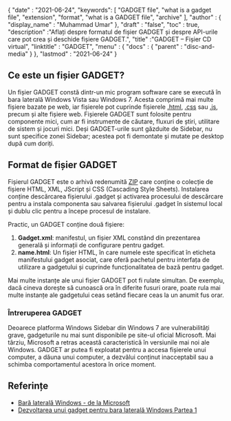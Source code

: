 {
  "date" : "2021-06-24",
  "keywords": [ "GADGET file", "what is a gadget file", "extension", "format", "what is a GADGET file", "archive" ],
  "author" : {
    "display_name" : "Muhammad Umar"
},
  "draft" : "false",
   "toc" : true,
  "description" :"Aflați despre formatul de fișier GADGET și despre API-urile care pot crea și deschide fișiere GADGET.",
  "title" :"GADGET – Fișier CD virtual",
  "linktitle" : "GADGET",
  "menu" : {
    "docs" : {
      "parent" : "disc-and-media"
}
},
  "lastmod" : "2021-06-24"
}

## Ce este un fișier GADGET?

Un fișier GADGET constă dintr-un mic program software care se execută în bara laterală Windows Vista sau Windows 7. Acesta comprimă mai multe fișiere bazate pe web, iar fișierele pot cuprinde fișierele [.html](/ro/web/html), [.css](/ro/web/css) sau [.js](/ro/web/js/), precum și alte fișiere web. Fișierele GADGET sunt folosite pentru componente mici, cum ar fi instrumente de căutare, fluxuri de știri, utilitare de sistem și jocuri mici. Deși GADGET-urile sunt găzduite de Sidebar, nu sunt specifice zonei Sidebar; acestea pot fi demontate și mutate pe desktop după cum doriți.

## Format de fișier GADGET

Fișierul GADGET este o arhivă redenumită [ZIP](/ro/compression/zip/) care conține o colecție de fișiere HTML, XML, JScript și CSS (Cascading Style Sheets). Instalarea conține descărcarea fișierului .gadget și activarea procesului de descărcare pentru a instala componenta sau salvarea fișierului .gadget în sistemul local și dublu clic pentru a începe procesul de instalare.

Practic, un GADGET conține două fișiere:

1. **Gadget.xml**: manifestul, un fișier XML constând din prezentarea generală și informații de configurare pentru gadget.
2. **name.html**: Un fișier HTML, în care numele este specificat în<name> eticheta manifestului gadget asociat, care oferă pachetul pentru interfața de utilizare a gadgetului și cuprinde funcționalitatea de bază pentru gadget.

Mai multe instanțe ale unui fișier GADGET pot fi rulate simultan. De exemplu, dacă cineva dorește să cunoască ora în diferite fusuri orare, poate rula mai multe instanțe ale gadgetului ceas setând fiecare ceas la un anumit fus orar.

### Întreruperea GADGET

Deoarece platforma Windows Sidebar din Windows 7 are vulnerabilități grave, gadgeturile nu mai sunt disponibile pe site-ul oficial Microsoft. Mai târziu, Microsoft a retras această caracteristică în versiunile mai noi ale Windows. GADGET ar putea fi exploatat pentru a accesa fișierele unui computer, a dăuna unui computer, a dezvălui conținut inacceptabil sau a schimba comportamentul acestora în orice moment.

## Referințe

* [Bară laterală Windows - de la Microsoft](https://docs.microsoft.com/en-us/previous-versions/windows/desktop/sidebar/-sidebar-entry)
* [Dezvoltarea unui gadget pentru bara laterală Windows Partea 1](https://docs.microsoft.com/en-us/previous-versions/windows/desktop/sidebar/-sidebar-overview-gdo)

